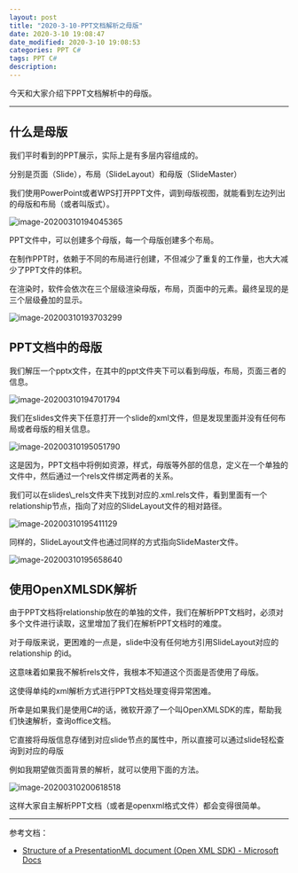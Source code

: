 ```yaml
---
layout: post
title: "2020-3-10-PPT文档解析之母版"
date: 2020-3-10 19:08:47
date_modified: 2020-3-10 19:08:53
categories: PPT C#
tags: PPT C#
description:
---
```


今天和大家介绍下PPT文档解析中的母版。

-----

## 什么是母版

我们平时看到的PPT展示，实际上是有多层内容组成的。

分别是页面（Slide），布局（SlideLayout）和母版（SlideMaster）

我们使用PowerPoint或者WPS打开PPT文件，调到母版视图，就能看到左边列出的母版和布局（或者叫版式）。

![image-20200310194045365](../media/image-20200310194045365.png)

PPT文件中，可以创建多个母版，每一个母版创建多个布局。

在制作PPT时，依赖于不同的布局进行创建，不但减少了重复的工作量，也大大减少了PPT文件的体积。

在渲染时，软件会依次在三个层级渲染母版，布局，页面中的元素。最终呈现的是三个层级叠加的显示。

![image-20200310193703299](../media/image-20200310193703299.png)

## PPT文档中的母版

我们解压一个pptx文件，在其中的ppt文件夹下可以看到母版，布局，页面三者的信息。

![image-20200310194701794](../media/image-20200310194701794.png)

我们在slides文件夹下任意打开一个slide的xml文件，但是发现里面并没有任何布局或者母版的相关信息。

![image-20200310195051790](../media/image-20200310195051790.png)

这是因为，PPT文档中将例如资源，样式，母版等外部的信息，定义在一个单独的文件中，然后通过一个rels文件绑定两者的关系。

我们可以在slides\\_rels文件夹下找到对应的.xml.rels文件，看到里面有一个relationship节点，指向了对应的SlideLayout文件的相对路径。

![image-20200310195411129](../media/image-20200310195411129.png)

同样的，SlideLayout文件也通过同样的方式指向SlideMaster文件。

![image-20200310195658640](../media/image-20200310195658640.png)

## 使用OpenXMLSDK解析

由于PPT文档将relationship放在的单独的文件，我们在解析PPT文档时，必须对多个文件进行读取，这里增加了我们在解析PPT文档时的难度。

对于母版来说，更困难的一点是，slide中没有任何地方引用SlideLayout对应的relationship 的id。

这意味着如果我不解析rels文件，我根本不知道这个页面是否使用了母版。

这使得单纯的xml解析方式进行PPT文档处理变得异常困难。

所幸是如果我们是使用C#的话，微软开源了一个叫OpenXMLSDK的库，帮助我们快速解析，查询office文档。

它直接将母版信息存储到对应slide节点的属性中，所以直接可以通过slide轻松查询到对应的母版

例如我期望做页面背景的解析，就可以使用下面的方法。

![image-20200310200618518](../media/image-20200310200618518.png)

这样大家自主解析PPT文档（或者是openxml格式文件）都会变得很简单。

---

参考文档：

-  [Structure of a PresentationML document (Open XML SDK) - Microsoft Docs](https://docs.microsoft.com/en-us/office/open-xml/structure-of-a-presentationml-document)


